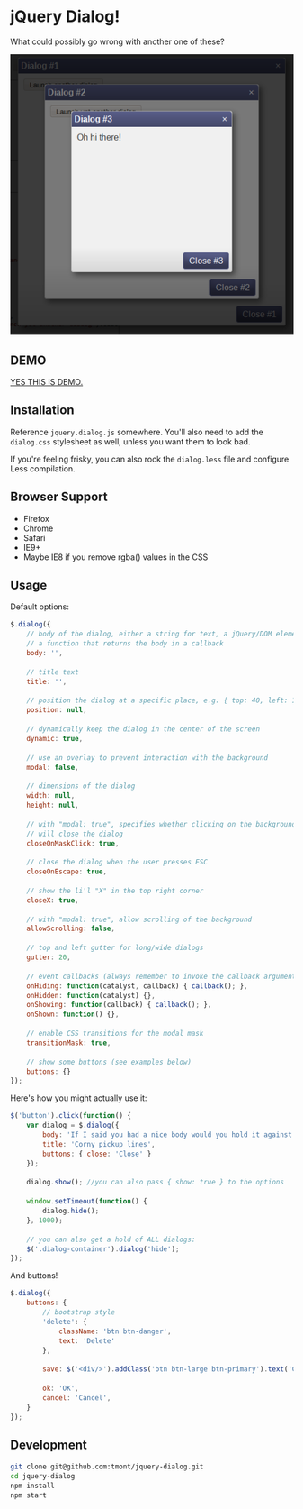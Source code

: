 # jQuery Dialog!
What could possibly go wrong with another one of these?

![Oh, the dialogs!](./docs/oh-my-thats-a-lot-of-dialogs.png)

## DEMO
[YES THIS IS DEMO.](http://tmont.github.io/jquery-dialog/)

## Installation
Reference `jquery.dialog.js` somewhere. You'll also need to add the
`dialog.css` stylesheet as well, unless you want them to look bad.

If you're feeling frisky, you can also rock the `dialog.less` file
and configure Less compilation.

## Browser Support
* Firefox
* Chrome
* Safari
* IE9+
* Maybe IE8 if you remove rgba() values in the CSS

## Usage
Default options:

```javascript
$.dialog({
	// body of the dialog, either a string for text, a jQuery/DOM element, or
	// a function that returns the body in a callback
	body: '',

	// title text
	title: '',

	// position the dialog at a specific place, e.g. { top: 40, left: 100 }
	position: null,

	// dynamically keep the dialog in the center of the screen
	dynamic: true,

	// use an overlay to prevent interaction with the background
    modal: false,

    // dimensions of the dialog
    width: null,
    height: null,

    // with "modal: true", specifies whether clicking on the background
    // will close the dialog
    closeOnMaskClick: true,

    // close the dialog when the user presses ESC
    closeOnEscape: true,

    // show the li'l "X" in the top right corner
    closeX: true,

    // with "modal: true", allow scrolling of the background
    allowScrolling: false,

    // top and left gutter for long/wide dialogs
    gutter: 20,

    // event callbacks (always remember to invoke the callback argument!)
    onHiding: function(catalyst, callback) { callback(); },
    onHidden: function(catalyst) {},
    onShowing: function(callback) { callback(); },
    onShown: function() {},

    // enable CSS transitions for the modal mask
    transitionMask: true,

    // show some buttons (see examples below)
    buttons: {}
});
```

Here's how you might actually use it:

```javascript
$('button').click(function() {
	var dialog = $.dialog({
		body: 'If I said you had a nice body would you hold it against me?',
		title: 'Corny pickup lines',
		buttons: { close: 'Close' }
	});

	dialog.show(); //you can also pass { show: true } to the options

	window.setTimeout(function() {
		dialog.hide();
	}, 1000);

	// you can also get a hold of ALL dialogs:
	$('.dialog-container').dialog('hide');
});
```

And buttons!

```javascript
$.dialog({
	buttons: {
		// bootstrap style
		'delete': {
			className: 'btn btn-danger',
			text: 'Delete'
		},

		save: $('<div/>').addClass('btn btn-large btn-primary').text('Click me!'),

		ok: 'OK',
		cancel: 'Cancel',
	}
});
```

## Development
```bash
git clone git@github.com:tmont/jquery-dialog.git
cd jquery-dialog
npm install
npm start
```